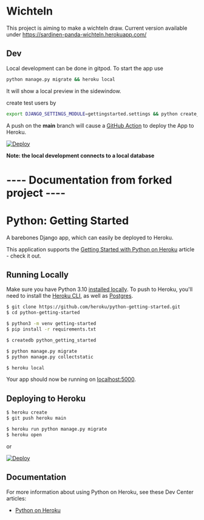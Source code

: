 # Wichteln
This project is aiming to make a wichteln draw.
Current version available under https://sardinen-panda-wichteln.herokuapp.com/

## Dev
Local development can be done in gitpod. To start the app use 

```bash
python manage.py migrate && heroku local
```
It will show a local preview in the sidewindow. 

create test users by 

```bash
export DJANGO_SETTINGS_MODULE=gettingstarted.settings && python create_users.py
```
A push on the **main** branch will cause a [GitHub Action](https://github.com/marketplace/actions/deploy-to-heroku) to deploy the App to Heroku.
<!-- Deploy does not work from the gitpod right now. But you can clone the repo and use the following on your local machine:

```bash
heroku login
heroku git:remote -a sardinen-panda-wichteln
git push heroku main
```
*There is also this deploy button but that can only make a new deploy* -->

[![Deploy](https://www.herokucdn.com/deploy/button.svg)](https://heroku.com/deploy)


**Note: the local development connects to a local database**


# ---- Documentation from forked project ----
# Python: Getting Started

A barebones Django app, which can easily be deployed to Heroku.

This application supports the [Getting Started with Python on Heroku](https://devcenter.heroku.com/articles/getting-started-with-python) article - check it out.

## Running Locally

Make sure you have Python 3.10 [installed locally](https://docs.python-guide.org/starting/installation/). To push to Heroku, you'll need to install the [Heroku CLI](https://devcenter.heroku.com/articles/heroku-cli), as well as [Postgres](https://devcenter.heroku.com/articles/heroku-postgresql#local-setup).

```sh
$ git clone https://github.com/heroku/python-getting-started.git
$ cd python-getting-started

$ python3 -m venv getting-started
$ pip install -r requirements.txt

$ createdb python_getting_started

$ python manage.py migrate
$ python manage.py collectstatic

$ heroku local
```

Your app should now be running on [localhost:5000](http://localhost:5000/).

## Deploying to Heroku

```sh
$ heroku create
$ git push heroku main

$ heroku run python manage.py migrate
$ heroku open
```
or

[![Deploy](https://www.herokucdn.com/deploy/button.svg)](https://heroku.com/deploy)

## Documentation

For more information about using Python on Heroku, see these Dev Center articles:

- [Python on Heroku](https://devcenter.heroku.com/categories/python)
